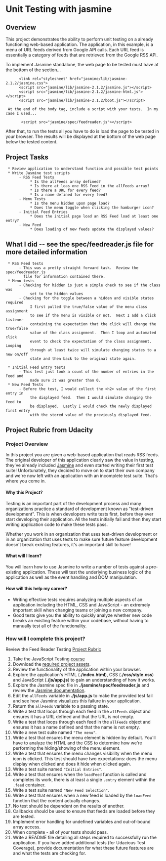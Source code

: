 # Unit Testing with jasmine

## Overview

This project demonstrates the ability to perform unit testing on a already functioning
web-based application.  The application, in this example, is a menu of URL feeds derived from Google API calls.
Each URL feed is essentially a category of feeds that are retrieved from the Google RSS API.

To implement Jasmine standalone, the web page to be tested must have at the bottom of the <head> section...

          <link rel="stylesheet" href="jasmine/lib/jasmine-2.1.2/jasmine.css">
          <script src="jasmine/lib/jasmine-2.1.2/jasmine.js"></script>
          <script src="jasmine/lib/jasmine-2.1.2/jasmine-html.js"></script>
          <script src="jasmine/lib/jasmine-2.1.2/boot.js"></script>

     At the end of the body tag, include a script with your tests.  In my case I used...

           <script src="jasmine/spec/feedreader.js"></script>

After that, to run the tests all you have to do is load the page to be tested in your browser.
The results will be displayed at the bottom of the web page below the tested content.


## Project Tasks

     * Review application to understand function and possible test points
     * Write Jasmine test scripts
          - RSS Feed Tests
               * Is the allFeeds array defined?
               * Is there at leas one RSS Feed in the allFeeds array?
               * Is there a URL for every feed?
               * Is a name defined for every feed?
          - Menu Tests
               * Is the menu hidden upon page load?
               * Does the menu toggle when clicking the hamburger icon?
          - Initial Feed Entries
               * Does the initial page load an RSS Feed load at least one entry?
          - New Feed
               * Does loading of new feeds update the displayed values?

## What I did -- see the spec/feedreader.js file for more detailed information

     * RSS Feed tests
          - This was a pretty straight forward task.  Review the spec/feedreader.js
            file for information contained there.
     * Menu tests
          - Checking for hidden is just a simple check to see if the class was
               set to the hidden values
          - Checking for the toggle between a hidden and visible states required
               I first pulled the true/false value of the menu class assignment
               to see if the menu is visible or not.  Next I add a click listener
               containing the expectation that the click will change the true/false
               value of the class assignment.  Then I loop and automated click
               event to check the expectation of the class assignment.  Looping
               through at least twice will simulate changing states to a new on/off
               state and then back to the original state again.

     * Initial Feed Entry tests
          - This test just took a count of the number of entries in the Feed and
               made sure it was greater than 0.
     * New Feed Tests
          - Before the test, I would collect the <h2> value of the first entry in
               the displayed feed.  Then I would simulate changing the feed to
               be displayed.  Lastly I would check the newly displayed first entry
               with the stored value of the previously displayed feed.



## Project Rubric from Udacity                


### Project Overview

In this project you are given a web-based application that reads RSS feeds. The original developer of this application clearly saw the value in testing, they've already included [Jasmine](http://jasmine.github.io/) and even started writing their first test suite! Unfortunately, they decided to move on to start their own company and we're now left with an application with an incomplete test suite. That's where you come in.


#### Why this Project?

Testing is an important part of the development process and many organizations practice a standard of development known as "test-driven development". This is when developers write tests first, before they ever start developing their application. All the tests initially fail and then they start writing application code to make these tests pass.

Whether you work in an organization that uses test-driven development or in an organization that uses tests to make sure future feature development doesn't break existing features, it's an important skill to have!


#### What will I learn?

You will learn how to use Jasmine to write a number of tests against a pre-existing application. These will test the underlying business logic of the application as well as the event handling and DOM manipulation.


#### How will this help my career?

* Writing effective tests requires analyzing multiple aspects of an application including the HTML, CSS and JavaScript - an extremely important skill when changing teams or joining a new company.
* Good tests give you the ability to quickly analyze whether new code breaks an existing feature within your codebase, without having to manually test all of the functionality.


### How will I complete this project?

Review the Feed Reader Testing [Project Rubric](https://review.udacity.com/#!/projects/3442558598/rubric)

1. Take the JavaScript Testing [course](https://www.udacity.com/course/ud549)
2. Download the [required project assets](http://github.com/udacity/frontend-nanodegree-feedreader).
3. Review the functionality of the application within your browser.
4. Explore the application's HTML (**./index.html**), CSS (**./css/style.css**) and JavaScript (**./js/app.js**) to gain an understanding of how it works.
5. Explore the Jasmine spec file in **./jasmine/spec/feedreader.js** and review the [Jasmine documentation](http://jasmine.github.io).
6. Edit the `allFeeds` variable in **./js/app.js** to make the provided test fail and see how Jasmine visualizes this failure in your application.
7. Return the `allFeeds` variable to a passing state.
8. Write a test that loops through each feed in the `allFeeds` object and ensures it has a URL defined and that the URL is not empty.
9. Write a test that loops through each feed in the `allFeeds` object and ensures it has a name defined and that the name is not empty.
10. Write a new test suite named `"The menu"`.
11. Write a test that ensures the menu element is hidden by default. You'll have to analyze the HTML and the CSS to determine how we're performing the hiding/showing of the menu element.
12. Write a test that ensures the menu changes visibility when the menu icon is clicked. This test should have two expectations: does the menu display when clicked and does it hide when clicked again.
13. Write a test suite named `"Initial Entries"`.
14. Write a test that ensures when the `loadFeed` function is called and completes its work, there is at least a single `.entry` element within the `.feed` container.
15. Write a test suite named `"New Feed Selection"`.
16. Write a test that ensures when a new feed is loaded by the `loadFeed` function that the content actually changes.
17. No test should be dependent on the results of another.
18. Callbacks should be used to ensure that feeds are loaded before they are tested.
19. Implement error handling for undefined variables and out-of-bound array access.
20. When complete - all of your tests should pass.
21. Write a README file detailing all steps required to successfully run the application. If you have added additional tests (for Udacious Test Coverage),  provide documentation for what these future features are and what the tests are checking for.

